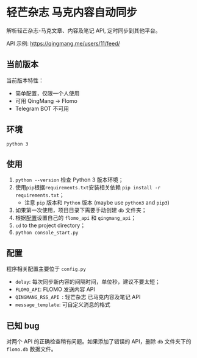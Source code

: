 # 轻芒杂志 马克内容自动同步

解析轻芒杂志-马克文章、内容及笔记 API, 定时同步到其他平台。

API 示例: https://qingmang.me/users/11/feed/

## 当前版本

当前版本特性：

- 简单配置，仅限一个人使用
- 可用 QingMang -> Flomo
- Telegram BOT 不可用

## 环境

`python 3`

## 使用

1. `python --version` 检查 Python 3 版本环境；
2. 使用`pip`根据`requirements.txt`安装相关依赖 `pip install -r requirements.txt`；
   - 注意 `pip` 版本和 `Python` 版本 (maybe use `python3` and `pip3`)
3. 如果第一次使用，项目目录下需要手动创建 `db` 文件夹；
4. 根据[配置](#配置)设置自己的 `flomo_api` 和 `qingmang_api`；
5. `cd` to the project directory；
6. `python console_start.py`

## 配置

程序相关配置主要位于 `config.py`

- `delay`: 每次同步新内容的间隔时间，单位秒，建议不要太短；
- `FLOMO_API`: FLOMO 发送内容 API
- `QINGMANG_RSS_API `: 轻芒杂志 已马克内容及笔记 API
- `message_template`: 可自定义消息的格式



## 已知 bug
对两个 API 的正确检查稍有问题。如果添加了错误的 API，删除 `db` 文件夹下的 `flomo.db` 数据文件。
